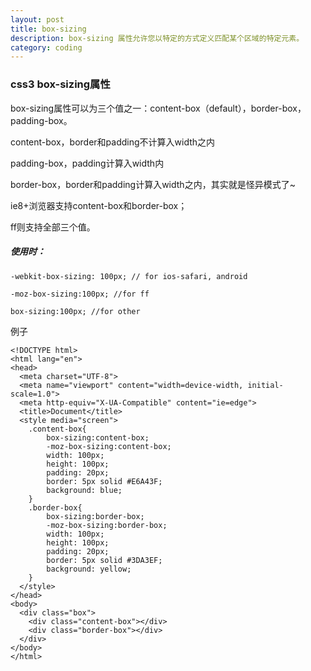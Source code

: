 ```yaml
---
layout: post
title: box-sizing
description: box-sizing 属性允许您以特定的方式定义匹配某个区域的特定元素。
category: coding
---
```



### css3 box-sizing属性  

box-sizing属性可以为三个值之一：content-box（default），border-box，padding-box。

content-box，border和padding不计算入width之内

padding-box，padding计算入width内

border-box，border和padding计算入width之内，其实就是怪异模式了~  

ie8+浏览器支持content-box和border-box；

ff则支持全部三个值。

##### 使用时：  

```
-webkit-box-sizing: 100px; // for ios-safari, android

-moz-box-sizing:100px; //for ff

box-sizing:100px; //for other
```  

例子  

```
<!DOCTYPE html>
<html lang="en">
<head>
  <meta charset="UTF-8">
  <meta name="viewport" content="width=device-width, initial-scale=1.0">
  <meta http-equiv="X-UA-Compatible" content="ie=edge">
  <title>Document</title>
  <style media="screen">
    .content-box{
        box-sizing:content-box;
        -moz-box-sizing:content-box;
        width: 100px;
        height: 100px;
        padding: 20px;
        border: 5px solid #E6A43F;
        background: blue;
    }
    .border-box{
        box-sizing:border-box;
        -moz-box-sizing:border-box;
        width: 100px;
        height: 100px;
        padding: 20px;
        border: 5px solid #3DA3EF;
        background: yellow;
    }
  </style>
</head>
<body>
  <div class="box">
    <div class="content-box"></div>
    <div class="border-box"></div>
  </div>
</body>
</html>
```
